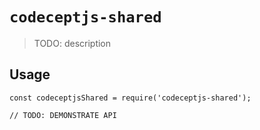 # `codeceptjs-shared`

> TODO: description

## Usage

```
const codeceptjsShared = require('codeceptjs-shared');

// TODO: DEMONSTRATE API
```
